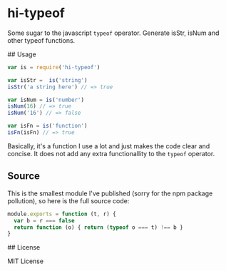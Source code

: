 # hi-typeof

Some sugar to the javascript `typeof` operator. Generate isStr, isNum and other typeof functions.

## Usage

```js
var is = require('hi-typeof')

var isStr =  is('string')
isStr('a string here') // => true

var isNum = is('number')
isNum(16) // => true
isNum('16') // => false

var isFn = is('function')
isFn(isFn) // => true
```

Basically, it's a function I use a lot and just makes the code clear and concise. It does not add any extra functionallity to the `typeof` operator.

## Source

This is the smallest module I've published (sorry for the npm package pollution), so here is the full source code:

```js
module.exports = function (t, r) {
  var b = r === false
  return function (o) { return (typeof o === t) !== b }
}
```

## License

MIT License
